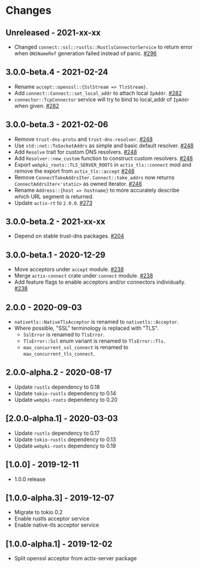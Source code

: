 # Changes

## Unreleased - 2021-xx-xx
* Changed `connect::ssl::rustls::RustlsConnectorService` to return error when `DNSNameRef` 
  generation failed instead of panic. [#296]

[#296]: https://github.com/actix/actix-net/pull/296


## 3.0.0-beta.4 - 2021-02-24
* Rename `accept::openssl::{SslStream => TlsStream}`.
* Add `connect::Connect::set_local_addr` to attach local `IpAddr`. [#282]
* `connector::TcpConnector` service will try to bind to local_addr of `IpAddr` when given. [#282]

[#282]: https://github.com/actix/actix-net/pull/282


## 3.0.0-beta.3 - 2021-02-06
* Remove `trust-dns-proto` and `trust-dns-resolver`. [#248]
* Use `std::net::ToSocketAddrs` as simple and basic default resolver. [#248]
* Add `Resolve` trait for custom DNS resolvers. [#248]
* Add `Resolver::new_custom` function to construct custom resolvers. [#248]
* Export `webpki_roots::TLS_SERVER_ROOTS` in `actix_tls::connect` mod and remove
  the export from `actix_tls::accept` [#248]
* Remove `ConnectTakeAddrsIter`. `Connect::take_addrs` now returns `ConnectAddrsIter<'static>`
  as owned iterator. [#248]
* Rename `Address::{host => hostname}` to more accurately describe which URL segment is returned.
* Update `actix-rt` to `2.0.0`. [#273]

[#248]: https://github.com/actix/actix-net/pull/248
[#273]: https://github.com/actix/actix-net/pull/273


## 3.0.0-beta.2 - 2021-xx-xx
* Depend on stable trust-dns packages. [#204]

[#204]: https://github.com/actix/actix-net/pull/204


## 3.0.0-beta.1 - 2020-12-29
* Move acceptors under `accept` module. [#238]
* Merge `actix-connect` crate under `connect` module. [#238]
* Add feature flags to enable acceptors and/or connectors individually. [#238]

[#238]: https://github.com/actix/actix-net/pull/238


## 2.0.0 - 2020-09-03
* `nativetls::NativeTlsAcceptor` is renamed to `nativetls::Acceptor`.
* Where possible, "SSL" terminology is replaced with "TLS".
    * `SslError` is renamed to `TlsError`.
    * `TlsError::Ssl` enum variant is renamed to `TlsError::Tls`.
    * `max_concurrent_ssl_connect` is renamed to `max_concurrent_tls_connect`.


## 2.0.0-alpha.2 - 2020-08-17
* Update `rustls` dependency to 0.18
* Update `tokio-rustls` dependency to 0.14
* Update `webpki-roots` dependency to 0.20


## [2.0.0-alpha.1] - 2020-03-03
* Update `rustls` dependency to 0.17
* Update `tokio-rustls` dependency to 0.13
* Update `webpki-roots` dependency to 0.19


## [1.0.0] - 2019-12-11
* 1.0.0 release


## [1.0.0-alpha.3] - 2019-12-07
* Migrate to tokio 0.2
* Enable rustls acceptor service
* Enable native-tls acceptor service


## [1.0.0-alpha.1] - 2019-12-02
* Split openssl acceptor from actix-server package
